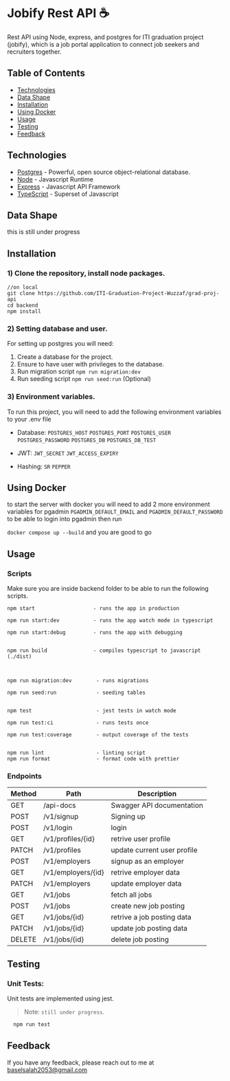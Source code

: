 # Jobify Rest API ☕

Rest API using Node, express, and postgres for ITI graduation project (jobify), which is a job portal application to connect job seekers and recruiters together.

## Table of Contents

- [Technologies](#technologies)
- [Data Shape](#data-shape)
- [Installation](#installation)
- [Using Docker](#using-docker)
- [Usage](#usage)
- [Testing](#testing)
- [Feedback](#feedback)

## Technologies

- [Postgres](https://www.postgresql.org/) - Powerful, open source object-relational database.
- [Node](https://nodejs.org) - Javascript Runtime
- [Express](https://expressjs.com/) - Javascript API Framework
- [TypeScript](https://www.typescriptlang.org/) - Superset of Javascript

## Data Shape

this is still under progress

## Installation

### 1) Clone the repository, install node packages.

```
//on local
git clone https://github.com/ITI-Graduation-Project-Wuzzaf/grad-proj-api
cd backend
npm install
```

### 2) Setting database and user.

For setting up postgres you will need:

1. Create a database for the project.
2. Ensure to have user with privileges to the database.
3. Run migration script `npm run migration:dev`
4. Run seeding script `npm run seed:run` (Optional)

### 3) Environment variables.

To run this project, you will need to add the following environment variables to your .env file

- Database: `POSTGRES_HOST`
  `POSTGRES_PORT`
  `POSTGRES_USER`
  `POSTGRES_PASSWORD`
  `POSTGRES_DB`
  `POSTGRES_DB_TEST`

- JWT: `JWT_SECRET`
  `JWT_ACCESS_EXPIRY`

- Hashing: `SR`
  `PEPPER`

## Using Docker

to start the server with docker you will need to add 2 more environment variables for pgadmin
`PGADMIN_DEFAULT_EMAIL`
and
`PGADMIN_DEFAULT_PASSWORD`
to be able to login into pgadmin
then run

`docker compose up --build`
and you are good to go

## Usage

### Scripts

Make sure you are inside backend folder to be able to run the following scripts.

```
npm start                   - runs the app in production

npm run start:dev           - runs the app watch mode in typescript

npm run start:debug         - runs the app with debugging


npm run build               - compiles typescript to javascript (./dist)



npm run migration:dev        - runs migrations

npm run seed:run             - seeding tables


npm test                     - jest tests in watch mode

npm run test:ci              - runs tests once

npm run test:coverage        - output coverage of the tests


npm run lint                 - linting script
npm run format               - format code with prettier
```

### Endpoints

| Method | Path               | Description                 |
| ------ | ------------------ | --------------------------- |
| GET    | /api-docs          | Swagger API documentation   |
| POST   | /v1/signup         | Signing up                  |
| POST   | /v1/login          | login                       |
| GET    | /v1/profiles/{id}  | retrive user profile        |
| PATCH  | /v1/profiles       | update current user profile |
| POST   | /v1/employers      | signup as an employer       |
| GET    | /v1/employers/{id} | retrive employer data       |
| PATCH  | /v1/employers      | update employer data        |
| GET    | /v1/jobs           | fetch all jobs              |
| POST   | /v1/jobs           | create new job posting      |
| GET    | /v1/jobs/{id}      | retrive a job posting data  |
| PATCH  | /v1/jobs/{id}      | update job posting data     |
| DELETE | /v1/jobs/{id}      | delete job posting          |

## Testing

### Unit Tests:

Unit tests are implemented using jest.

> Note: `still under progress`.

```bash
  npm run test
```

## Feedback

If you have any feedback, please reach out to me at baselsalah2053@gmail.com
